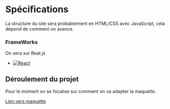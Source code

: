 # Spécifications

La structure du site sera probablement en HTML/CSS avec JavaScript, cela dépend de comment on avance.

### FrameWorks

On sera sur Reat.js

- [![React][React.js]][React-url]

## Déroulement du projet

Pour le moment on se focalise sur comment on va adapter la maquette.

[Lien vers maquette](https://discord.com/channels/@me/1177278607815626803/1335235131014910003)

<!-- TOUTS LES LIENS SONT ICI -->
<!-- MARKDOWN LINKS & IMAGES -->
<!-- https://www.markdownguide.org/basic-syntax/#reference-style-links -->

[React.js]: https://img.shields.io/badge/React-20232A?style=for-the-badge&logo=react&logoColor=61DAFB
[React-url]: https://reactjs.org/
